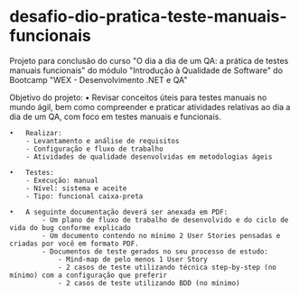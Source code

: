 # desafio-dio-pratica-teste-manuais-funcionais

Projeto para conclusão do curso "O dia a dia de um QA: a prática de testes manuais funcionais" 
do módulo "Introdução à Qualidade de Software" 
do Bootcamp "WEX - Desenvolvimento .NET e QA"

Objetivo do projeto:
•	Revisar conceitos úteis para testes manuais no mundo ágil, bem como compreender e praticar atividades relativas ao dia a dia de um QA, com foco em testes manuais e funcionais.

    •	Realizar:
        - Levantamento e análise de requisitos
        - Configuração e fluxo de trabalho
        - Atividades de qualidade desenvolvidas em metodologias ágeis

    •	Testes:
        - Execução: manual
        - Nível: sistema e aceite
        - Tipo: funcional caixa-preta

    •	A seguinte documentação deverá ser anexada em PDF:
            - Um plano de fluxo de trabalho de desenvolvido e do ciclo de vida do bug conforme explicado
 	        - Um documento contendo no mínimo 2 User Stories pensadas e criadas por você em formato PDF.
            - Documentos de teste gerados no seu processo de estudo:
                - Mind-map de pelo menos 1 User Story
                - 2 casos de teste utilizando técnica step-by-step (no mínimo) com a configuração que preferir
                - 2 casos de teste utilizando BDD (no mínimo)